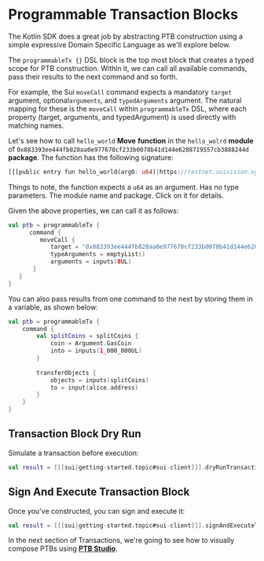 # Programmable Transaction Blocks

The Kotlin SDK does a great job by abstracting PTB construction using a simple
expressive Domain Specific Language as we'll explore below.

The `programmableTx {}` DSL block is the top most block that creates a typed scope for PTB construction. Within it, we can
call all available commands, pass their results to the next command and so forth.

For example, the Sui `moveCall` command expects a mandatory `target` argument, optional`arguments`, and
`typedArguments` argument. The natural mapping for these is the `moveCall` within `programmableTx` DSL,
where each property (target, arguments, and typedArgument) is used directly with matching names.

Let's see how to call `hello_world` **Move** **function** in the `hello_wolrd` **module** of 
`0x883393ee444fb828aa0e977670cf233b0078b41d144e6208719557cb3888244d` **package**. The function
has the following signature:

```Rust
[[[public entry fun hello_world(arg0: u64)|https://testnet.suivision.xyz/package/0x883393ee444fb828aa0e977670cf233b0078b41d144e6208719557cb3888244d?tab=Code]]]
```

Things to note, the function expects a `u64` as an argument. Has no type parameters. The module name and package. Click on it for details.

Given the above properties, we can call it as follows:

```Kotlin
val ptb = programmableTx {
      command {
         moveCall {
            target = "0x883393ee444fb828aa0e977670cf233b0078b41d144e6208719557cb3888244d::hello_wolrd::hello_world"
            typeArguments = emptyList()
            arguments = inputs(0UL)
       }
   }
}
```

You can also pass results from one command to the next by storing them in a variable, as shown below:

```Kotlin
val ptb = programmableTx {
    command {
        val splitCoins = splitCoins {
            coin = Argument.GasCoin
            into = inputs(1_000_000UL)
        }
        
        transferObjects {
            objects = inputs(splitCoins)
            to = input(alice.address)
        }
    }
}
```

## Transaction Block Dry Run

Simulate a transaction before execution:

```Kotlin
val result = [[[sui|getting-started.topic#sui-client]]].dryRunTransactionBlock(ptb)
```

## Sign And Execute Transaction Block

Once you've constructed, you can sign and execute it:

```Kotlin
val result = [[[sui|getting-started.topic#sui-client]]].signAndExecuteTransactionBlock(alice, ptb)
```

In the next section of Transactions, we're going to see how to visually compose PTBs using
**[PTB Studio](https://ptb.studio)**.
